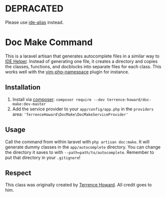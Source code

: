 #  DEPRACATED

Please use [ide-alias](http://github.com/mikedfunk/ide-alias) instead.

# Doc Make Command

This is a laravel artisan that generates autocomplete files in a similar way to [IDE Helper](https://github.com/barryvdh/laravel-ide-helper).
Instead of generating one file, it creates a directory and copies the classes, functions, and docblocks into separate files for each class.
This works well with the [vim-php-namespace](https://github.com/arnaud-lb/vim-php-namespace) plugin for instance.

## Installation

1. Install via [composer](http://getcomposer.org): `composer require --dev terrence-howard/doc-make:dev-master`
2. Add the service provider to your `app/config/app.php` in the `providers` area: `'TerrenceHoward\DocMake\DocMakeServiceProvider'`

## Usage

Call the command from within laravel with `php artisan doc:make`. It will generate dummy classes in the `app/autocomplete` directory.
You can change the directory it saves to with `--path=path/to/autocomplete`. Remember to put that directory in your `.gitignore`!

## Respect

This class was originally created by [Terrence Howard](https://github.com/chemisus). All credit goes to him.
